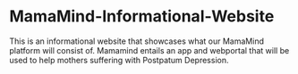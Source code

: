 # MamaMind-Informational-Website
This is an informational website that showcases what our MamaMind platform will consist of. Mamamind entails an app and webportal that will be used to help mothers suffering with Postpatum Depression. 
